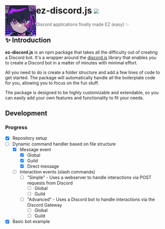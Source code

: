 <h1>
    <a href="https://github.com/zuedev/EmbraceDiscord.js">
        <img width="100" align="left" src="./assets/icon_original.png" />
    </a>
    ez-discord.js
    <a href="https://github.com/zuedev/EmbraceDiscord.js/blob/main/LICENSE">
        <img src="https://img.shields.io/github/license/zuedev/EmbraceDiscord.js?color=blue" />
    </a>
</h1>

> Discord applications finally made EZ (easy) ✨

## ✨ Introduction

**ez-discord.js** is an npm package that takes all the difficulty out of creating a Discord bot. It's a wrapper around the [discord.js](https://discord.js.org) library that enables you to create a Discord bot in a matter of minutes with minimal effort.

All you need to do is create a folder structure and add a few lines of code to get started. The package will automatically handle all the boilerplate code for you, allowing you to focus on the fun stuff.

The package is designed to be highly customizable and extendable, so you can easily add your own features and functionality to fit your needs.

## Development

### Progress

- [x] Repository setup
- [ ] Dynamic command handler based on file structure
  - [x] Message event
    - [x] Global
    - [x] Guild
    - [x] Direct message
  - [ ] Interaction events (slash commands)
    - [ ] "Simple" - Uses a webserver to handle interactions via POST requests from Discord
      - [ ] Global
      - [ ] Guild
    - [ ] "Advanced" - Uses a Discord bot to handle interactions via the Discord Gateway
      - [ ] Global
      - [ ] Guild
- [x] Basic bot example

```

```
